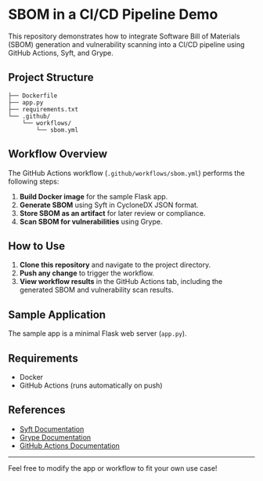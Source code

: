 # SBOM in a CI/CD Pipeline Demo

This repository demonstrates how to integrate Software Bill of Materials (SBOM) generation and vulnerability scanning into a CI/CD pipeline using GitHub Actions, Syft, and Grype.

## Project Structure

```
├── Dockerfile
├── app.py
├── requirements.txt
└── .github/
    └── workflows/
        └── sbom.yml
```

## Workflow Overview

The GitHub Actions workflow (`.github/workflows/sbom.yml`) performs the following steps:

1. **Build Docker image** for the sample Flask app.
2. **Generate SBOM** using Syft in CycloneDX JSON format.
3. **Store SBOM as an artifact** for later review or compliance.
4. **Scan SBOM for vulnerabilities** using Grype.

## How to Use

1. **Clone this repository** and navigate to the project directory.
2. **Push any change** to trigger the workflow.
3. **View workflow results** in the GitHub Actions tab, including the generated SBOM and vulnerability scan results.

## Sample Application

The sample app is a minimal Flask web server (`app.py`).

## Requirements

- Docker
- GitHub Actions (runs automatically on push)

## References
- [Syft Documentation](https://github.com/anchore/syft)
- [Grype Documentation](https://github.com/anchore/grype)
- [GitHub Actions Documentation](https://docs.github.com/en/actions)

---

Feel free to modify the app or workflow to fit your own use case!
